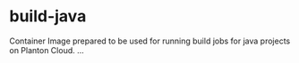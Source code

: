 # build-java

Container Image prepared to be used for running build jobs for java projects on Planton Cloud.
...
